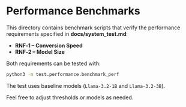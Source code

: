 # Performance Benchmarks

This directory contains benchmark scripts that verify the performance requirements
specified in **docs/system_test.md**:

* **RNF‑1 – Conversion Speed**
* **RNF‑2 – Model Size**

Both requirements can be tested with:

```bash
python3 -m test.performance.benchmark_perf
```

The test uses baseline models (`Llama-3.2-1B` and `Llama-3.2-3B`).

Feel free to adjust thresholds or models as needed.
